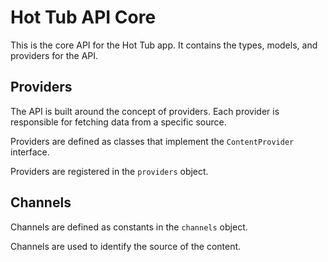 # Hot Tub API Core

This is the core API for the Hot Tub app. It contains the types, models, and providers for the API.

## Providers

The API is built around the concept of providers. Each provider is responsible for fetching data from a specific source.

Providers are defined as classes that implement the `ContentProvider` interface.

Providers are registered in the `providers` object.

## Channels

Channels are defined as constants in the `channels` object.

Channels are used to identify the source of the content.

